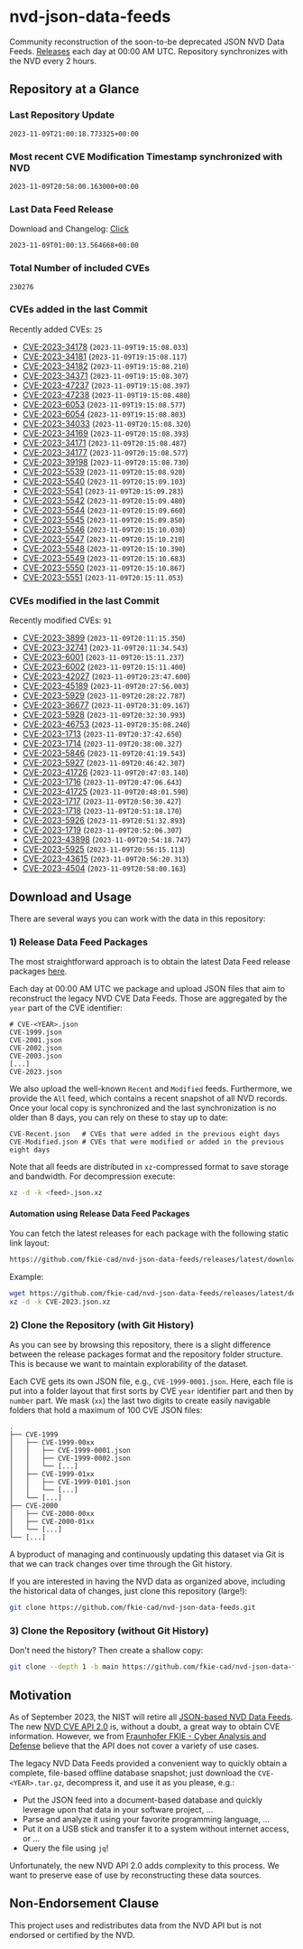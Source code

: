 # nvd-json-data-feeds

Community reconstruction of the soon-to-be deprecated JSON NVD Data Feeds. 
[Releases](https://github.com/fkie-cad/nvd-json-data-feeds/releases/latest) each day at 00:00 AM UTC.
Repository synchronizes with the NVD every 2 hours.

## Repository at a Glance

### Last Repository Update

```plain
2023-11-09T21:00:18.773325+00:00
```

### Most recent CVE Modification Timestamp synchronized with NVD

```plain
2023-11-09T20:58:00.163000+00:00
```

### Last Data Feed Release

Download and Changelog: [Click](https://github.com/fkie-cad/nvd-json-data-feeds/releases/latest)

```plain
2023-11-09T01:00:13.564668+00:00
```

### Total Number of included CVEs

```plain
230276
```

### CVEs added in the last Commit

Recently added CVEs: `25`

* [CVE-2023-34178](CVE-2023/CVE-2023-341xx/CVE-2023-34178.json) (`2023-11-09T19:15:08.033`)
* [CVE-2023-34181](CVE-2023/CVE-2023-341xx/CVE-2023-34181.json) (`2023-11-09T19:15:08.117`)
* [CVE-2023-34182](CVE-2023/CVE-2023-341xx/CVE-2023-34182.json) (`2023-11-09T19:15:08.210`)
* [CVE-2023-34371](CVE-2023/CVE-2023-343xx/CVE-2023-34371.json) (`2023-11-09T19:15:08.307`)
* [CVE-2023-47237](CVE-2023/CVE-2023-472xx/CVE-2023-47237.json) (`2023-11-09T19:15:08.397`)
* [CVE-2023-47238](CVE-2023/CVE-2023-472xx/CVE-2023-47238.json) (`2023-11-09T19:15:08.480`)
* [CVE-2023-6053](CVE-2023/CVE-2023-60xx/CVE-2023-6053.json) (`2023-11-09T19:15:08.577`)
* [CVE-2023-6054](CVE-2023/CVE-2023-60xx/CVE-2023-6054.json) (`2023-11-09T19:15:08.803`)
* [CVE-2023-34033](CVE-2023/CVE-2023-340xx/CVE-2023-34033.json) (`2023-11-09T20:15:08.320`)
* [CVE-2023-34169](CVE-2023/CVE-2023-341xx/CVE-2023-34169.json) (`2023-11-09T20:15:08.393`)
* [CVE-2023-34171](CVE-2023/CVE-2023-341xx/CVE-2023-34171.json) (`2023-11-09T20:15:08.487`)
* [CVE-2023-34177](CVE-2023/CVE-2023-341xx/CVE-2023-34177.json) (`2023-11-09T20:15:08.577`)
* [CVE-2023-39198](CVE-2023/CVE-2023-391xx/CVE-2023-39198.json) (`2023-11-09T20:15:08.730`)
* [CVE-2023-5539](CVE-2023/CVE-2023-55xx/CVE-2023-5539.json) (`2023-11-09T20:15:08.920`)
* [CVE-2023-5540](CVE-2023/CVE-2023-55xx/CVE-2023-5540.json) (`2023-11-09T20:15:09.103`)
* [CVE-2023-5541](CVE-2023/CVE-2023-55xx/CVE-2023-5541.json) (`2023-11-09T20:15:09.283`)
* [CVE-2023-5542](CVE-2023/CVE-2023-55xx/CVE-2023-5542.json) (`2023-11-09T20:15:09.480`)
* [CVE-2023-5544](CVE-2023/CVE-2023-55xx/CVE-2023-5544.json) (`2023-11-09T20:15:09.660`)
* [CVE-2023-5545](CVE-2023/CVE-2023-55xx/CVE-2023-5545.json) (`2023-11-09T20:15:09.850`)
* [CVE-2023-5546](CVE-2023/CVE-2023-55xx/CVE-2023-5546.json) (`2023-11-09T20:15:10.030`)
* [CVE-2023-5547](CVE-2023/CVE-2023-55xx/CVE-2023-5547.json) (`2023-11-09T20:15:10.210`)
* [CVE-2023-5548](CVE-2023/CVE-2023-55xx/CVE-2023-5548.json) (`2023-11-09T20:15:10.390`)
* [CVE-2023-5549](CVE-2023/CVE-2023-55xx/CVE-2023-5549.json) (`2023-11-09T20:15:10.683`)
* [CVE-2023-5550](CVE-2023/CVE-2023-55xx/CVE-2023-5550.json) (`2023-11-09T20:15:10.867`)
* [CVE-2023-5551](CVE-2023/CVE-2023-55xx/CVE-2023-5551.json) (`2023-11-09T20:15:11.053`)


### CVEs modified in the last Commit

Recently modified CVEs: `91`

* [CVE-2023-3899](CVE-2023/CVE-2023-38xx/CVE-2023-3899.json) (`2023-11-09T20:11:15.350`)
* [CVE-2023-32741](CVE-2023/CVE-2023-327xx/CVE-2023-32741.json) (`2023-11-09T20:11:34.543`)
* [CVE-2023-6001](CVE-2023/CVE-2023-60xx/CVE-2023-6001.json) (`2023-11-09T20:15:11.237`)
* [CVE-2023-6002](CVE-2023/CVE-2023-60xx/CVE-2023-6002.json) (`2023-11-09T20:15:11.400`)
* [CVE-2023-42027](CVE-2023/CVE-2023-420xx/CVE-2023-42027.json) (`2023-11-09T20:23:47.600`)
* [CVE-2023-45189](CVE-2023/CVE-2023-451xx/CVE-2023-45189.json) (`2023-11-09T20:27:56.003`)
* [CVE-2023-5929](CVE-2023/CVE-2023-59xx/CVE-2023-5929.json) (`2023-11-09T20:28:22.787`)
* [CVE-2023-36677](CVE-2023/CVE-2023-366xx/CVE-2023-36677.json) (`2023-11-09T20:31:09.167`)
* [CVE-2023-5928](CVE-2023/CVE-2023-59xx/CVE-2023-5928.json) (`2023-11-09T20:32:30.993`)
* [CVE-2023-46753](CVE-2023/CVE-2023-467xx/CVE-2023-46753.json) (`2023-11-09T20:35:08.240`)
* [CVE-2023-1713](CVE-2023/CVE-2023-17xx/CVE-2023-1713.json) (`2023-11-09T20:37:42.650`)
* [CVE-2023-1714](CVE-2023/CVE-2023-17xx/CVE-2023-1714.json) (`2023-11-09T20:38:00.327`)
* [CVE-2023-5846](CVE-2023/CVE-2023-58xx/CVE-2023-5846.json) (`2023-11-09T20:41:19.543`)
* [CVE-2023-5927](CVE-2023/CVE-2023-59xx/CVE-2023-5927.json) (`2023-11-09T20:46:42.307`)
* [CVE-2023-41726](CVE-2023/CVE-2023-417xx/CVE-2023-41726.json) (`2023-11-09T20:47:03.140`)
* [CVE-2023-1716](CVE-2023/CVE-2023-17xx/CVE-2023-1716.json) (`2023-11-09T20:47:06.643`)
* [CVE-2023-41725](CVE-2023/CVE-2023-417xx/CVE-2023-41725.json) (`2023-11-09T20:48:01.590`)
* [CVE-2023-1717](CVE-2023/CVE-2023-17xx/CVE-2023-1717.json) (`2023-11-09T20:50:30.427`)
* [CVE-2023-1718](CVE-2023/CVE-2023-17xx/CVE-2023-1718.json) (`2023-11-09T20:51:18.170`)
* [CVE-2023-5926](CVE-2023/CVE-2023-59xx/CVE-2023-5926.json) (`2023-11-09T20:51:32.893`)
* [CVE-2023-1719](CVE-2023/CVE-2023-17xx/CVE-2023-1719.json) (`2023-11-09T20:52:06.307`)
* [CVE-2023-43898](CVE-2023/CVE-2023-438xx/CVE-2023-43898.json) (`2023-11-09T20:54:18.747`)
* [CVE-2023-5925](CVE-2023/CVE-2023-59xx/CVE-2023-5925.json) (`2023-11-09T20:56:15.113`)
* [CVE-2023-43615](CVE-2023/CVE-2023-436xx/CVE-2023-43615.json) (`2023-11-09T20:56:20.313`)
* [CVE-2023-4504](CVE-2023/CVE-2023-45xx/CVE-2023-4504.json) (`2023-11-09T20:58:00.163`)


## Download and Usage

There are several ways you can work with the data in this repository:

### 1) Release Data Feed Packages

The most straightforward approach is to obtain the latest Data Feed release packages [here](https://github.com/fkie-cad/nvd-json-data-feeds/releases/latest).

Each day at 00:00 AM UTC we package and upload JSON files that aim to reconstruct the legacy NVD CVE Data Feeds.
Those are aggregated by the `year` part of the CVE identifier:

```
# CVE-<YEAR>.json
CVE-1999.json
CVE-2001.json
CVE-2002.json
CVE-2003.json
[...]
CVE-2023.json
```

We also upload the well-known `Recent` and `Modified` feeds.
Furthermore, we provide the `All` feed, which contains a recent snapshot of all NVD records.
Once your local copy is synchronized and the last synchronization is no older than 8 days, you can rely on these to stay up to date:

```plain
CVE-Recent.json   # CVEs that were added in the previous eight days
CVE-Modified.json # CVEs that were modified or added in the previous eight days
```

Note that all feeds are distributed in `xz`-compressed format to save storage and bandwidth.
For decompression execute:

```sh
xz -d -k <feed>.json.xz
```


#### Automation using Release Data Feed Packages

You can fetch the latest releases for each package with the following static link layout:

```sh
https://github.com/fkie-cad/nvd-json-data-feeds/releases/latest/download/CVE-<YEAR>.json.xz
```

Example:

```sh
wget https://github.com/fkie-cad/nvd-json-data-feeds/releases/latest/download/CVE-2023.json.xz
xz -d -k CVE-2023.json.xz
```

### 2) Clone the Repository (with Git History)

As you can see by browsing this repository, there is a slight difference between the release packages format and the repository folder structure.
This is because we want to maintain explorability of the dataset.

Each CVE gets its own JSON file, e.g., `CVE-1999-0001.json`.
Here, each file is put into a folder layout that first sorts by CVE `year` identifier part and then by `number` part.
We mask (`xx`) the last two digits to create easily navigable folders that hold a maximum of 100 CVE JSON files:

```plain
.
├── CVE-1999
│   ├── CVE-1999-00xx
│   │   ├── CVE-1999-0001.json
│   │   ├── CVE-1999-0002.json
│   │   └── [...]
│   ├── CVE-1999-01xx
│   │   ├── CVE-1999-0101.json
│   │   └── [...]
│   └── [...]
├── CVE-2000
│   ├── CVE-2000-00xx
│   ├── CVE-2000-01xx
│   └── [...]
└── [...]
```

A byproduct of managing and continuously updating this dataset via Git is that we can track changes over time through the Git history.

If you are interested in having the NVD data as organized above, including the historical data of changes, just clone this repository (large!):

```sh
git clone https://github.com/fkie-cad/nvd-json-data-feeds.git
```

### 3) Clone the Repository (without Git History)

Don't need the history? Then create a shallow copy:

```sh
git clone --depth 1 -b main https://github.com/fkie-cad/nvd-json-data-feeds.git
```

## Motivation

As of September 2023, the NIST will retire all [JSON-based NVD Data Feeds](https://nvd.nist.gov/vuln/data-feeds#divRetirementBanner-1).
The new [NVD CVE API 2.0](https://nvd.nist.gov/developers/vulnerabilities) is, without a doubt, a great way to obtain CVE information.
However, we from [Fraunhofer FKIE - Cyber Analysis and Defense](https://www.fkie.fraunhofer.de/en/departments/cad.html) believe that the API does not cover a variety of use cases.

The legacy NVD Data Feeds provided a convenient way to quickly obtain a complete, file-based offline database snapshot; just download the `CVE-<YEAR>.tar.gz`, decompress it, and use it as you please, e.g.:

* Put the JSON feed into a document-based database and quickly leverage upon that data in your software project, ...
* Parse and analyze it using your favorite programming language, ...
* Put it on a USB stick and transfer it to a system without internet access, or ...
* Query the file using `jq`!

Unfortunately, the new NVD API 2.0 adds complexity to this process.
We want to preserve ease of use by reconstructing these data sources.

## Non-Endorsement Clause

This project uses and redistributes data from the NVD API but is not endorsed or certified by the NVD.